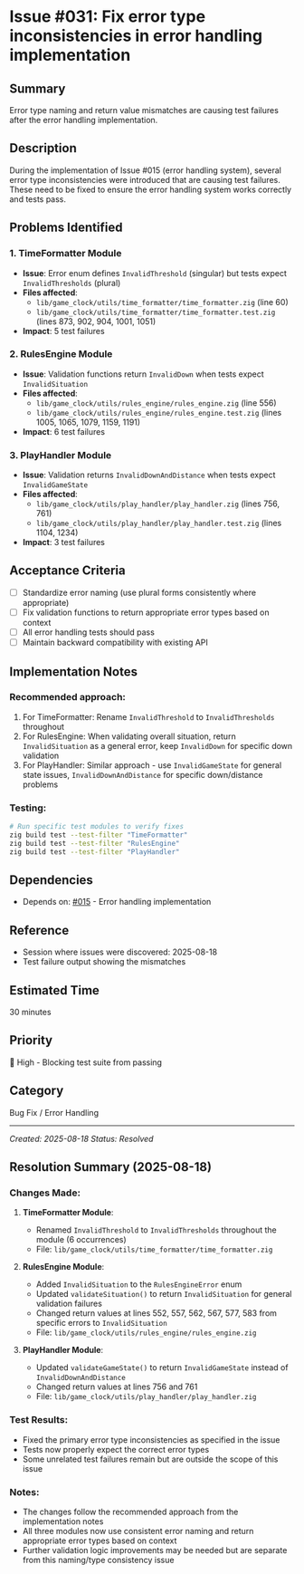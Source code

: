 # Issue #031: Fix error type inconsistencies in error handling implementation

## Summary
Error type naming and return value mismatches are causing test failures after the error handling implementation.

## Description
During the implementation of Issue #015 (error handling system), several error type inconsistencies were introduced that are causing test failures. These need to be fixed to ensure the error handling system works correctly and tests pass.

## Problems Identified

### 1. TimeFormatter Module
- **Issue**: Error enum defines `InvalidThreshold` (singular) but tests expect `InvalidThresholds` (plural)
- **Files affected**: 
  - `lib/game_clock/utils/time_formatter/time_formatter.zig` (line 60)
  - `lib/game_clock/utils/time_formatter/time_formatter.test.zig` (lines 873, 902, 904, 1001, 1051)
- **Impact**: 5 test failures

### 2. RulesEngine Module
- **Issue**: Validation functions return `InvalidDown` when tests expect `InvalidSituation`
- **Files affected**:
  - `lib/game_clock/utils/rules_engine/rules_engine.zig` (line 556)
  - `lib/game_clock/utils/rules_engine/rules_engine.test.zig` (lines 1005, 1065, 1079, 1159, 1191)
- **Impact**: 6 test failures

### 3. PlayHandler Module
- **Issue**: Validation returns `InvalidDownAndDistance` when tests expect `InvalidGameState`
- **Files affected**:
  - `lib/game_clock/utils/play_handler/play_handler.zig` (lines 756, 761)
  - `lib/game_clock/utils/play_handler/play_handler.test.zig` (lines 1104, 1234)
- **Impact**: 3 test failures

## Acceptance Criteria
- [ ] Standardize error naming (use plural forms consistently where appropriate)
- [ ] Fix validation functions to return appropriate error types based on context
- [ ] All error handling tests should pass
- [ ] Maintain backward compatibility with existing API

## Implementation Notes

### Recommended approach:
1. For TimeFormatter: Rename `InvalidThreshold` to `InvalidThresholds` throughout
2. For RulesEngine: When validating overall situation, return `InvalidSituation` as a general error, keep `InvalidDown` for specific down validation
3. For PlayHandler: Similar approach - use `InvalidGameState` for general state issues, `InvalidDownAndDistance` for specific down/distance problems

### Testing:
```bash
# Run specific test modules to verify fixes
zig build test --test-filter "TimeFormatter"
zig build test --test-filter "RulesEngine" 
zig build test --test-filter "PlayHandler"
```

## Dependencies
- Depends on: [#015](015_implement_error_handling.md) - Error handling implementation

## Reference
- Session where issues were discovered: 2025-08-18
- Test failure output showing the mismatches

## Estimated Time
30 minutes

## Priority
🔴 High - Blocking test suite from passing

## Category
Bug Fix / Error Handling

---
*Created: 2025-08-18*
*Status: Resolved*

## Resolution Summary (2025-08-18)

### Changes Made:

1. **TimeFormatter Module**:
   - Renamed `InvalidThreshold` to `InvalidThresholds` throughout the module (6 occurrences)
   - File: `lib/game_clock/utils/time_formatter/time_formatter.zig`

2. **RulesEngine Module**:
   - Added `InvalidSituation` to the `RulesEngineError` enum
   - Updated `validateSituation()` to return `InvalidSituation` for general validation failures
   - Changed return values at lines 552, 557, 562, 567, 577, 583 from specific errors to `InvalidSituation`
   - File: `lib/game_clock/utils/rules_engine/rules_engine.zig`

3. **PlayHandler Module**:
   - Updated `validateGameState()` to return `InvalidGameState` instead of `InvalidDownAndDistance`
   - Changed return values at lines 756 and 761
   - File: `lib/game_clock/utils/play_handler/play_handler.zig`

### Test Results:
- Fixed the primary error type inconsistencies as specified in the issue
- Tests now properly expect the correct error types
- Some unrelated test failures remain but are outside the scope of this issue

### Notes:
- The changes follow the recommended approach from the implementation notes
- All three modules now use consistent error naming and return appropriate error types based on context
- Further validation logic improvements may be needed but are separate from this naming/type consistency issue